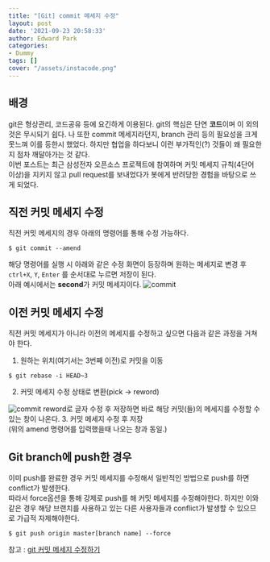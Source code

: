 ```yaml
---
title: "[Git] commit 메세지 수정"
layout: post
date: '2021-09-23 20:58:33'
author: Edward Park
categories:
- Dummy
tags: []
cover: "/assets/instacode.png"
---
```


## 배경
git은 형상관리, 코드공유 등에 요긴하게 이용된다. git의 핵심은 단연 **코드**이며 이 외의것은 무시되기 쉽다. 나 또한 commit 메세지라던지, branch 관리 등의 필요성을 크게 못느껴 이를 등한시 했었다. 하지만 협업을 하다보니 이런 부가적인(?) 것들이 왜 필요한지 점차 깨달아가는 것 같다.<br>
이번 포스트는 최근 삼성전자 오픈소스 프로젝트에 참여하며 커밋 메세지 규칙(4단어 이상)을 지키지 않고 pull request를 보내었다가 봇에게 반려당한 경험을 바탕으로 쓰게 되었다.

## 직전 커밋 메세지 수정
직전 커밋 메세지의 경우 아래의 명령어를 통해 수정 가능하다.
```Shell
$ git commit --amend
```
해당 명령어를 실행 시 아래와 같은 수정 화면이 등장하며 원하는 메세지로 변경 후 `ctrl+X`, `Y`, `Enter` 를 순서대로 누르면 저장이 된다.<br>
아래 예시에서는 **second**가 커밋 메세지이다.
<img src="/blog/post_images/git/commit_1.png" title="commit">

## 이전 커밋 메세지 수정
직전 커밋 메세지가 아니라 이전의 메세지를 수정하고 싶으면 다음과 같은 과정을 거쳐야 한다.
1. 원하는 위치(여기서는 3번째 이전)로 커밋을 이동
 ```Shell
 $ git rebase -i HEAD~3
 ```
2. 커밋 메세지 수정 상태로 변환(pick -> reword)
<img src="/blog/post_images/git/commit_2.png" title="commit">
reword로 글자 수정 후 저장하면 바로 해당 커밋(들)의 메세지를 수정할 수 있는 창이 나온다.
3. 커밋 메세지 수정 후 저장<br>
(위의 amend 명령어를 입력했을때 나오는 창과 동일.)

## Git branch에 push한 경우
이미 push를 완료한 경우 커밋 메세지를 수정해서 일반적인 방법으로 push를 하면 conflict가 발생한다.<br>
따라서 force옵션을 통해 강제로 push를 해 커밋 메세지를 수정해야한다. 하지만 이와 같은 경우 해당 브랜치를 사용하고 있는 다른 사용자들과 conflict가 발생할 수 있으므로 가급적 자제해야한다.
```Shell
$ git push origin master[branch name] --force
```
참고 : [git 커밋 메세지 수정하기](https://velog.io/@mayinjanuary/git-%EC%BB%A4%EB%B0%8B-%EB%A9%94%EC%84%B8%EC%A7%80-%EC%88%98%EC%A0%95%ED%95%98%EA%B8%B0-changing-commit-message)

